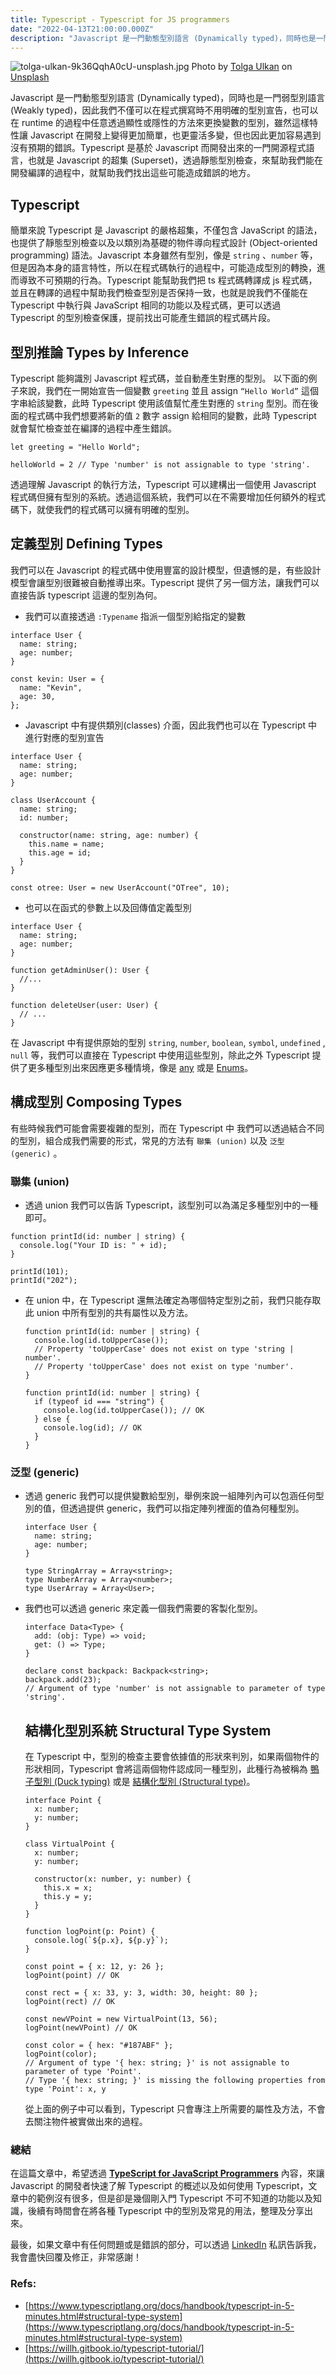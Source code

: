 ```yaml
---
title: Typescript - Typescript for JS programmers
date: "2022-04-13T21:00:00.000Z"
description: "Javascript 是一門動態型別語言 (Dynamically typed)，同時也是一門弱型別語言 (Weakly typed)，因此我們不僅可以在程式撰寫時不用明確的型別宣告，也可以在 runtime 的過程中任意透過顯性或隱性的方法來更換變數的型別，雖然這樣特性讓 Javascript 在開發上變得更加簡單，也更靈活多變，但也因此更加容易遇到沒有預期的錯誤。Typescript 是基於 Javascript 而開發出來的一門開源程式語言，也就是 Javascript 的超集 (Superset)，透過靜態型別檢查，來幫助我們能在開發編譯的過程中，就幫助我們找出這些可能造成錯誤的地方。"
---
```

![tolga-ulkan-9k36QqhA0cU-unsplash.jpg](./index.jpg)
Photo by [Tolga Ulkan](https://unsplash.com/@tolga__) on [Unsplash](https://unsplash.com/photos/9k36QqhA0cU)



Javascript 是一門動態型別語言 (Dynamically typed)，同時也是一門弱型別語言 (Weakly typed)，因此我們不僅可以在程式撰寫時不用明確的型別宣告，也可以在 runtime 的過程中任意透過顯性或隱性的方法來更換變數的型別，雖然這樣特性讓 Javascript 在開發上變得更加簡單，也更靈活多變，但也因此更加容易遇到沒有預期的錯誤。Typescript 是基於 Javascript 而開發出來的一門開源程式語言，也就是 Javascript 的超集 (Superset)，透過靜態型別檢查，來幫助我們能在開發編譯的過程中，就幫助我們找出這些可能造成錯誤的地方。

## Typescript

簡單來說 Typescript 是 Javascript 的嚴格超集，不僅包含 JavaScript 的語法，也提供了靜態型別檢查以及以類別為基礎的物件導向程式設計 (Object-oriented programming) 語法。Javascript 本身雖然有型別，像是 `string` 、`number` 等，但是因為本身的語言特性，所以在程式碼執行的過程中，可能造成型別的轉換，進而導致不可預期的行為。Typescript 能幫助我們把 ts 程式碼轉譯成 js 程式碼，並且在轉譯的過程中幫助我們檢查型別是否保持一致，也就是說我們不僅能在 Typescript 中執行與 JavaScript 相同的功能以及程式碼，更可以透過 Typescript 的型別檢查保護，提前找出可能產生錯誤的程式碼片段。


## 型別推論 Types by Inference
Typescript 能夠識別 Javascript 程式碼，並自動產生對應的型別。
以下面的例子來說，我們在一開始宣告一個變數 `greeting` 並且 assign `“Hello World”` 這個字串給該變數，此時 Typescript 使用該值幫忙產生對應的 `string` 型別。而在後面的程式碼中我們想要將新的值 `2` 數字 assign 給相同的變數，此時  Typescript 就會幫忙檢查並在編譯的過程中產生錯誤。

```tsx
let greeting = "Hello World";

helloWorld = 2 // Type 'number' is not assignable to type 'string'.
```

透過理解 Javascript 的執行方法，Typescript 可以建構出一個使用 Javascript 程式碼但擁有型別的系統。透過這個系統，我們可以在不需要增加任何額外的程式碼下，就使我們的程式碼可以擁有明確的型別。

## 定義型別 Defining Types ##
我們可以在 Javascript 的程式碼中使用豐富的設計模型，但遺憾的是，有些設計模型會讓型別很難被自動推導出來。Typescript 提供了另一個方法，讓我們可以直接告訴 typescript 這邊的型別為何。

- 我們可以直接透過 `:Typename` 指派一個型別給指定的變數
```tsx
interface User {
  name: string;
  age: number;
}

const kevin: User = {
  name: "Kevin",
  age: 30,
};
```

- Javascript 中有提供類別(classes) 介面，因此我們也可以在 Typescript 中進行對應的型別宣告

```tsx
interface User {
  name: string;
  age: number;
}

class UserAccount {
  name: string;
  id: number;
 
  constructor(name: string, age: number) {
    this.name = name;
    this.age = id;
  }
}

const otree: User = new UserAccount("OTree", 10);
```

- 也可以在函式的參數上以及回傳值定義型別

```tsx
interface User {
  name: string;
  age: number;
}

function getAdminUser(): User {
  //...
}
 
function deleteUser(user: User) {
  // ...
}
```

在 Javascript 中有提供原始的型別 `string`, `number`, `boolean`, `symbol`, `undefined` , `null` 等，我們可以直接在 Typescript 中使用這些型別，除此之外 Typescript 提供了更多種型別出來因應更多種情境，像是 [any](https://www.typescriptlang.org/docs/handbook/2/everyday-types.html#any) 或是 [Enums](https://www.typescriptlang.org/docs/handbook/enums.html)。

## 構成型別 Composing Types
有些時候我們可能會需要複雜的型別，而在 Typescript 中 我們可以透過結合不同的型別，組合成我們需要的形式，常見的方法有 `聯集 (union)` 以及 `泛型 (generic)` 。

### 聯集 (union)
* 透過 union 我們可以告訴 Typescript，該型別可以為滿足多種型別中的一種即可。
    
```tsx
function printId(id: number | string) {
  console.log("Your ID is: " + id);
}

printId(101);
printId("202");
```
    
* 在 union 中，在 Typescript 還無法確定為哪個特定型別之前，我們只能存取此 union 中所有型別的共有屬性以及方法。
    
  ```tsx
  function printId(id: number | string) {
    console.log(id.toUpperCase());
    // Property 'toUpperCase' does not exist on type 'string | number'.
    // Property 'toUpperCase' does not exist on type 'number'.
  }
  
  function printId(id: number | string) {
    if (typeof id === "string") {
      console.log(id.toUpperCase()); // OK
    } else {
      console.log(id); // OK
    }
  }
  ```
    

### 泛型 (generic)
* 透過 generic 我們可以提供變數給型別，舉例來說一組陣列內可以包涵任何型別的值，但透過提供 generic，我們可以指定陣列裡面的值為何種型別。
    
    ```tsx
    interface User {
      name: string;
      age: number;
    }
    
    type StringArray = Array<string>;
    type NumberArray = Array<number>;
    type UserArray = Array<User>;
    ```
    
* 我們也可以透過 generic 來定義一個我們需要的客製化型別。
    
    ```tsx
    interface Data<Type> {
      add: (obj: Type) => void;
      get: () => Type;
    }
    
    declare const backpack: Backpack<string>;
    backpack.add(23);
    // Argument of type 'number' is not assignable to parameter of type 'string'.
    ```
    
    ## 結構化型別系統 Structural Type System
    
    在 Typescript 中，型別的檢查主要會依據值的形狀來判別，如果兩個物件的形狀相同，Typescript 會將這兩個物件認成同一種型別，此種行為被稱為 [鴨子型別 (Duck typing)](https://en.wikipedia.org/wiki/Duck_typing) 或是 [結構化型別 (Structural type)](https://en.wikipedia.org/wiki/Structural_type_system)。
    
    ```tsx
    interface Point {
      x: number;
      y: number;
    }
    
    class VirtualPoint {
      x: number;
      y: number;
     
      constructor(x: number, y: number) {
        this.x = x;
        this.y = y;
      }
    }
    
    function logPoint(p: Point) {
      console.log(`${p.x}, ${p.y}`);
    }
     
    const point = { x: 12, y: 26 };
    logPoint(point) // OK
    
    const rect = { x: 33, y: 3, width: 30, height: 80 };
    logPoint(rect) // OK
    
    const newVPoint = new VirtualPoint(13, 56);
    logPoint(newVPoint) // OK
    
    const color = { hex: "#187ABF" };
    logPoint(color);
    // Argument of type '{ hex: string; }' is not assignable to parameter of type 'Point'.
    // Type '{ hex: string; }' is missing the following properties from type 'Point': x, y
    ```
    
    從上面的例子中可以看到，Typescript 只會專注上所需要的屬性及方法，不會去關注物件被實做出來的過程。
    
### 總結    
在這篇文章中，希望透過 **[TypeScript for JavaScript Programmers](https://www.typescriptlang.org/docs/handbook/typescript-in-5-minutes.html#structural-type-system)** 內容，來讓 Javascript 的開發者快速了解 Typescript 的概述以及如何使用 Typescript，文章中的範例沒有很多，但是卻是幾個剛入門 Typescript 不可不知道的功能以及知識，後續有時間會在將各種 Typescript 中的型別及常見的用法，整理及分享出來。

最後，如果文章中有任何問題或是錯誤的部分，可以透過 [LinkedIn](https://www.linkedin.com/in/yu-hsiang-wang/) 私訊告訴我，我會盡快回覆及修正，非常感謝！
    
### Refs:
- [https://www.typescriptlang.org/docs/handbook/typescript-in-5-minutes.html#structural-type-system](https://www.typescriptlang.org/docs/handbook/typescript-in-5-minutes.html#structural-type-system)
- [https://willh.gitbook.io/typescript-tutorial/](https://willh.gitbook.io/typescript-tutorial/)